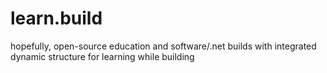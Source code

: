 learn.build
===========

hopefully, open-source education and software/.net builds with integrated dynamic structure for learning while building
